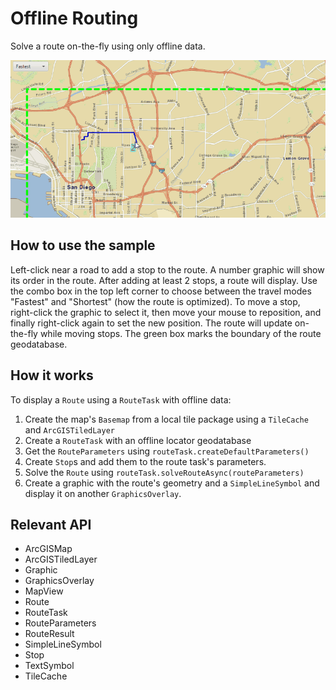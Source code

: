 # Offline Routing

Solve a route on-the-fly using only offline data.

![](OfflineRouting.gif)

## How to use the sample

Left-click near a road to add a stop to the route. A number graphic will show its order in the route. After 
adding at least 2 stops, a route will display. Use the combo box in the top left corner to choose between the travel 
modes "Fastest" and "Shortest" (how the route is optimized). To move a stop, right-click the graphic to select it, 
then move your mouse to reposition, and finally right-click again to set the new position. The route will update 
on-the-fly while moving stops. The green box marks the boundary of the route geodatabase.

## How it works

To display a `Route` using a `RouteTask` with offline data:


  1. Create the map's `Basemap` from a local tile package using a `TileCache` and `ArcGISTiledLayer`
  2. Create a `RouteTask` with an offline locator geodatabase
  3. Get the `RouteParameters` using `routeTask.createDefaultParameters()`
  4. Create `Stop`s and add them to the route task's parameters.
  5. Solve the `Route` using `routeTask.solveRouteAsync(routeParameters)`
  6. Create a graphic with the route's geometry and a `SimpleLineSymbol` and display it on another 
  `GraphicsOverlay`.


## Relevant API


  * ArcGISMap
  * ArcGISTiledLayer
  * Graphic
  * GraphicsOverlay
  * MapView
  * Route
  * RouteTask
  * RouteParameters
  * RouteResult
  * SimpleLineSymbol
  * Stop
  * TextSymbol
  * TileCache

